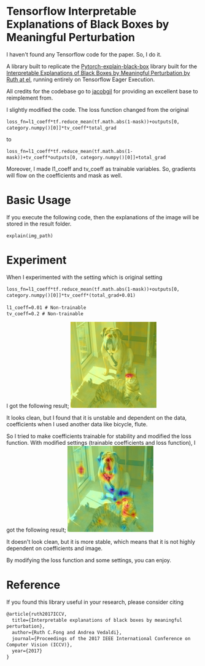 # Tensorflow Interpretable Explanations of Black Boxes by Meaningful Perturbation

I haven't found any Tensorflow code for the paper. So, I do it.

A library built to replicate the [Pytorch-explain-black-box](https://github.com/jacobgil/pytorch-explain-black-box) library built for the [Interpretable Explanations of Black Boxes by Meaningful Perturbation by Ruth at el](https://arxiv.org/abs/1704.03296), running entirely on Tensorflow Eager Execution.

All credits for the codebase go to [jacobgil](https://github.com/jacobgil) for providing an excellent base to reimplement from.

I slightly modified the code.
The loss function changed from the original
```
loss_fn=l1_coeff*tf.reduce_mean(tf.math.abs(1-mask))+outputs[0, category.numpy()[0]]*tv_coeff*total_grad
```
to
```
loss_fn=l1_coeff*tf.reduce_mean(tf.math.abs(1-mask))+tv_coeff*outputs[0, category.numpy()[0]]+total_grad
```
Moreover, I made l1_coeff and tv_coeff as trainable variables.
So, gradients will flow on the coefficients and mask as well.

# Basic Usage

If you execute the following code,
then the explanations of the image will be stored in the result folder.
```
explain(img_path)
```

# Experiment

When I experimented with the setting which is original setting
```
loss_fn=l1_coeff*tf.reduce_mean(tf.math.abs(1-mask))+outputs[0, category.numpy()[0]]*tv_coeff*(total_grad+0.01)

l1_coeff=0.01 # Non-trainable
tv_coeff=0.2 # Non-trainable
```
I got the following result;
![excution image](./result/cam_t.png)

It looks clean, but I found that it is unstable and dependent on the data, coefficients when I used another data like bicycle, flute.

So I tried to make coefficients trainable for stability and modified the loss function.
With modified settings (trainable coefficients and loss function),
I got the following result;
![excution image](./result/catdog_cam.png)

It doesn't look clean, but it is more stable, which means that it is not highly dependent on coefficients and image.

By modifying the loss function and some settings, you can enjoy.

# Reference
If you found this library useful in your research, please consider citing

```
@article{ruth2017ICCV,
  title={Interpretable explanations of black boxes by meaningful perturbation},
  author={Ruth C.Fong and Andrea Vedaldi},
  journal={Proceedings of the 2017 IEEE International Conference on Computer Vision (ICCV)},
  year={2017}
}
```
